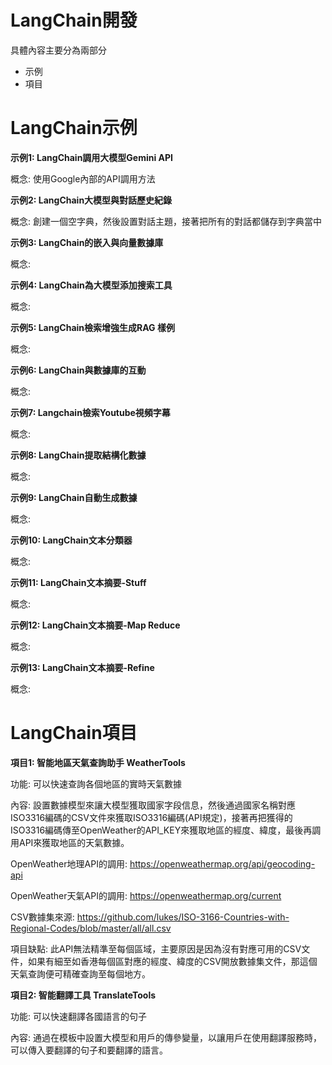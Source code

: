 # LangChain開發
具體內容主要分為兩部分
* 示例
* 項目

# LangChain示例

**示例1: LangChain調用大模型Gemini API**

概念: 使用Google內部的API調用方法


**示例2: LangChain大模型與對話歷史紀錄**

概念: 創建一個空字典，然後設置對話主題，接著把所有的對話都儲存到字典當中

**示例3: LangChain的嵌入與向量數據庫**

概念: 

**示例4: LangChain為大模型添加搜索工具**

概念: 

**示例5: LangChain檢索增強生成RAG 樣例**

概念: 

**示例6: LangChain與數據庫的互動**

概念:

**示例7: Langchain檢索Youtube視頻字幕**

概念:

**示例8: LangChain提取結構化數據**

概念:

**示例9: LangChain自動生成數據**

概念: 

**示例10: LangChain文本分類器**

概念:

**示例11: LangChain文本摘要-Stuff**

概念:

**示例12: LangChain文本摘要-Map Reduce**

概念: 

**示例13: LangChain文本摘要-Refine**

概念: 

# LangChain項目

**項目1: 智能地區天氣查詢助手 WeatherTools**

功能: 可以快速查詢各個地區的實時天氣數據

內容: 設置數據模型來讓大模型獲取國家字段信息，然後通過國家名稱對應ISO3316編碼的CSV文件來獲取ISO3316編碼(API規定)，接著再把獲得的ISO3316編碼傳至OpenWeather的API_KEY來獲取地區的經度、緯度，最後再調用API來獲取地區的天氣數據。

OpenWeather地理API的調用: https://openweathermap.org/api/geocoding-api

OpenWeather天氣API的調用: https://openweathermap.org/current

CSV數據集來源: https://github.com/lukes/ISO-3166-Countries-with-Regional-Codes/blob/master/all/all.csv

項目缺點: 此API無法精準至每個區域，主要原因是因為沒有對應可用的CSV文件，如果有細至如香港每個區對應的經度、緯度的CSV開放數據集文件，那這個天氣查詢便可精確查詢至每個地方。




**項目2: 智能翻譯工具 TranslateTools**

功能: 可以快速翻譯各國語言的句子

內容: 通過在模板中設置大模型和用戶的傳參變量，以讓用戶在使用翻譯服務時，可以傳入要翻譯的句子和要翻譯的語言。
